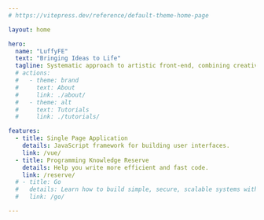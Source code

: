 ```yaml
---
# https://vitepress.dev/reference/default-theme-home-page

layout: home

hero:
  name: "LuffyFE"
  text: "Bringing Ideas to Life"
  tagline: Systematic approach to artistic front-end, combining creativity, intuition, and structured analysis.
  # actions:
  #   - theme: brand
  #     text: About
  #     link: ./about/
  #   - theme: alt
  #     text: Tutorials
  #     link: ./tutorials/

features:
  - title: Single Page Application
    details: JavaScript framework for building user interfaces.
    link: /vue/
  - title: Programming Knowledge Reserve
    details: Help you write more efficient and fast code.
    link: /reserve/
  # - title: Go
  #   details: Learn how to build simple, secure, scalable systems with Go.
  #   link: /go/

---
```


